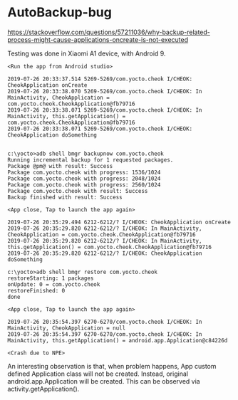 # AutoBackup-bug
https://stackoverflow.com/questions/57211036/why-backup-related-process-might-cause-applications-oncreate-is-not-executed

Testing was done in Xiaomi A1 device, with Android 9.

    <Run the app from Android studio>

    2019-07-26 20:33:37.514 5269-5269/com.yocto.cheok I/CHEOK: CheokApplication onCreate
    2019-07-26 20:33:38.070 5269-5269/com.yocto.cheok I/CHEOK: In MainActivity, CheokApplication = com.yocto.cheok.CheokApplication@fb79716
    2019-07-26 20:33:38.071 5269-5269/com.yocto.cheok I/CHEOK: In MainActivity, this.getApplication() = com.yocto.cheok.CheokApplication@fb79716
    2019-07-26 20:33:38.071 5269-5269/com.yocto.cheok I/CHEOK: CheokApplication doSomething


    c:\yocto>adb shell bmgr backupnow com.yocto.cheok
    Running incremental backup for 1 requested packages.
    Package @pm@ with result: Success
    Package com.yocto.cheok with progress: 1536/1024
    Package com.yocto.cheok with progress: 2048/1024
    Package com.yocto.cheok with progress: 2560/1024
    Package com.yocto.cheok with result: Success
    Backup finished with result: Success

    <App close, Tap to launch the app again>

    2019-07-26 20:35:29.494 6212-6212/? I/CHEOK: CheokApplication onCreate
    2019-07-26 20:35:29.820 6212-6212/? I/CHEOK: In MainActivity, CheokApplication = com.yocto.cheok.CheokApplication@fb79716
    2019-07-26 20:35:29.820 6212-6212/? I/CHEOK: In MainActivity, this.getApplication() = com.yocto.cheok.CheokApplication@fb79716
    2019-07-26 20:35:29.820 6212-6212/? I/CHEOK: CheokApplication doSomething

    c:\yocto>adb shell bmgr restore com.yocto.cheok
    restoreStarting: 1 packages
    onUpdate: 0 = com.yocto.cheok
    restoreFinished: 0
    done

    <App close, Tap to launch the app again>

    2019-07-26 20:35:54.397 6270-6270/com.yocto.cheok I/CHEOK: In MainActivity, CheokApplication = null
    2019-07-26 20:35:54.397 6270-6270/com.yocto.cheok I/CHEOK: In MainActivity, this.getApplication() = android.app.Application@c84226d

    <Crash due to NPE>

An interesting observation is that, when problem happens, App custom defined Application class will not be created. Instead, original android.app.Application will be created. This can be observed via activity.getApplication().

